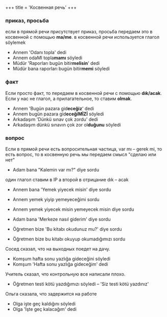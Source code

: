 +++
title = 'Косвенная речь'
+++

### приказ, просьба
если в прямой речи присутствует приказ, просьба передаем это в косвенной с помощью **ma/me**. 
в косвенной речи используется глагол söylemek

- Annem 'Odanı topla' dedi
- Annem odaMI topla**mamı** söyledi
- Müdür 'Raporları bugün bitir**melisin**' dedi
- Müdür bana raporları bugün bitir**memi** söyledi

### факт
Если просто факт, то передаем в косвенной речи с помощью **dık/acak**. 
Если у нас не глагол, а прилагательное, то ставим **olmak**.

- Annem 'Bugün pazara gid**eceğiz**' dedi
- Annem bugün pazara gid**eceğiMİZİ**  söyledi
- Arkadaşım 'Dünkü sınav çok zordu' dedi
- Arkadaşım dünkü sınavın çok zor ol**duğunu** söyledi

### вопрос
Если в прямой речи есть вопросительная частица,  var mı – gerek mi, 
то есть вопрос, то в косвенную речь мы передаем смысл "сделаю или нет"
- Adam bana "Kalemin var mı?" diye sordu


один глагол ставим в IP а второй в отрицание dık – acak
- Annem bana 'Yemek yiyecek misin' diye sordu
- Annem yemek yiyip yemeyeceğimi sordu
- Annem yemek yiyecek misin yemeyecek misin diye sordu


- Adam bana 'Merkeze nasıl giderim' diye sordu
- Öğretmen bize 'Bu kitabı okudunuz mu?' diye sordu
- Öğretmen bize bu kitabı okuyup okumadığımızı sordu

Сосед сказал, что на выходных поедет на дачу.
- Komşum hafta sonu yazlığa gideceğini söyledi
- Komşum 'Hafta sonu yazlığa gideceğim' dedi

Учитель сказал, что контрольную все написали плохо.
- Öğretmen testi kötü yazdığımızı söyledi – 'Siz testi kötü yazdınız'

Ольга сказала, что задержится на работе
- Olga işte geç kaldığını söyledi
- Olga 'İşte geç kalacağım' dedi
